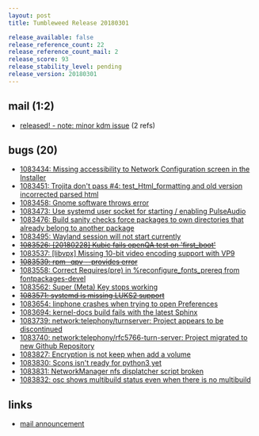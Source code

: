 ```yaml
---
layout: post
title: Tumbleweed Release 20180301

release_available: false
release_reference_count: 22
release_reference_count_mail: 2
release_score: 93
release_stability_level: pending
release_version: 20180301
---
```


## mail (1:2)

- [released! - note: minor kdm issue](https://lists.opensuse.org/opensuse-factory/2018-03/msg00042.html) (2 refs)

## bugs (20)

<!--more-->

- [1083434: Missing accessibility to Network Configuration screen in the Installer](https://bugzilla.opensuse.org/show_bug.cgi?id=1083434)
- [1083451: Trojita don't pass #4: test_Html_formatting and old version incorrected parsed html](https://bugzilla.opensuse.org/show_bug.cgi?id=1083451)
- [1083458: Gnome software throws error](https://bugzilla.opensuse.org/show_bug.cgi?id=1083458)
- [1083473: Use systemd user socket for starting / enabling PulseAudio](https://bugzilla.opensuse.org/show_bug.cgi?id=1083473)
- [1083476: Build sanity checks force packages to own directories that already belong to another package](https://bugzilla.opensuse.org/show_bug.cgi?id=1083476)
- [1083495: Wayland session will not start currently](https://bugzilla.opensuse.org/show_bug.cgi?id=1083495)
- ~~[1083526: [20180228] Kubic fails openQA test on 'first_boot'](https://bugzilla.opensuse.org/show_bug.cgi?id=1083526)~~
- [1083537: [libvpx] Missing 10-bit video encoding support with VP9](https://bugzilla.opensuse.org/show_bug.cgi?id=1083537)
- ~~[1083539: rpm -qpv --provides error](https://bugzilla.opensuse.org/show_bug.cgi?id=1083539)~~
- [1083558: Correct Requires(pre) in %reconfigure_fonts_prereq from fontpackages-devel](https://bugzilla.opensuse.org/show_bug.cgi?id=1083558)
- [1083562: Super (Meta) Key stops working](https://bugzilla.opensuse.org/show_bug.cgi?id=1083562)
- ~~[1083571: systemd is missing LUKS2 support](https://bugzilla.opensuse.org/show_bug.cgi?id=1083571)~~
- [1083654: linphone crashes when trying to open Preferences](https://bugzilla.opensuse.org/show_bug.cgi?id=1083654)
- [1083694: kernel-docs build fails with the latest Sphinx](https://bugzilla.opensuse.org/show_bug.cgi?id=1083694)
- [1083739: network:telephony/turnserver: Project appears to be discontinued](https://bugzilla.opensuse.org/show_bug.cgi?id=1083739)
- [1083740: network:telephony/rfc5766-turn-server: Project migrated to new Github Repository](https://bugzilla.opensuse.org/show_bug.cgi?id=1083740)
- [1083827: Encryption is not keep when add a volume](https://bugzilla.opensuse.org/show_bug.cgi?id=1083827)
- [1083830: Scons isn't ready for python3 yet](https://bugzilla.opensuse.org/show_bug.cgi?id=1083830)
- [1083831: NetworkManager nfs displatcher script broken](https://bugzilla.opensuse.org/show_bug.cgi?id=1083831)
- [1083832: osc shows multibuild status even when there is no multibuild](https://bugzilla.opensuse.org/show_bug.cgi?id=1083832)



## links

- [mail announcement](https://lists.opensuse.org/opensuse-factory/2018-03/msg00039.html)
